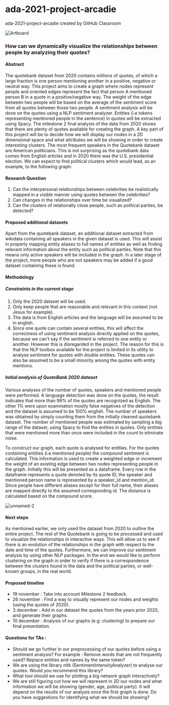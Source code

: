 # ada-2021-project-arcadie
ada-2021-project-arcadie created by GitHub Classroom

![Artboard](https://user-images.githubusercontent.com/73229139/145716526-abf4dca2-94cc-41f1-8f5d-ca55cc8bb663.png)

### How can we dynamically visualize the relationships between people by analyzing their quotes?

#### Abstract
The quotebank dataset from 2020 contains millions of quotes, of which a large fraction is one person mentioning another in a positive, negative or neutral way. This project aims to create a graph where nodes represent people and oriented edges represent the fact that person A mentioned person B in a quote in a positive/negative way. The weight of the edge between two people will be based on the average of the sentiment score from all quotes between those two people. A sentiment analysis will be done on the quotes using a NLP sentiment analyzer. Entities (i.e tokens representing mentioned people in the sentence) in quotes will be extracted using Spacy. The milestone 2 final analysis of the data from 2020 shows that there are plenty of quotes available for creating the graph. A key part of this project will be to decide how we will display our nodes in a 2D dimensional space and what attributes we will be showing in order to create interesting clusters. The most frequent speakers in the Quotebank dataset are American politicians. This is not surprising as the quotebank data comes from English articles and in 2020 there was the U.S. presidential election. We can expect to find political clusters which would lead, as an example, to the following graph:





#### Research Question
1. Can the interpersonal relationships between celebrities be realistically mapped in a visible manner using quotes between the celebrities?
2. Can changes in the relationships over time be visualized?
3. Can the clusters of relationally close people, such as political parties, be detected?


#### Proposed additional datasets
Apart from the quotebank dataset, an additional dataset extracted from wikidata containing all speakers in the given dataset is used. This will assist in properly mapping entity aliases to full names of entities as well as finding relevant information about the entity such as political parties. Note that this means only active speakers will be included in the graph. In a later stage of the project, more people who are not speakers may be added if a good dataset containing these is found.

#### Methodology

##### Constraints in the current stage
1. Only the 2020 dataset will be used.
2. Only keep people that are reasonable and relevant in this context (not Jesus for example). 
3. The data is from English articles and the language will be assumed to be in english.
4. Since one quote can contain several entities, this will affect the correctness of using sentiment analysis directly applied on the quotes, because we can't say if the sentiment is referred to one entity or another. However this is disregarded in the project. The reason for this is that the NLP toolbox available for the project is limited in its utility to analyse sentiment for quotes with double entities. These quotes can also be assumed to be a small minority among the quotes with entity mentions.


##### Initial analysis of QuoteBank 2020 dataset
Various analyses of the number of quotes, speakers and mentioned people were performed. A language detection was done on the quotes, the result indicates that more than 99% of the quotes are recognized as English. The other 1% were upon examination mostly false negatives of the detection and the dataset is assumed to be 100% english. The number of speakers was obtained by simply counting them from the initially cleaned quotebank dataset. The number of mentioned people was estimated by sampling a big range of the dataset, using Spacy to find the entities in quotes. Only entities that were mentioned more than once were included in the count to eliminate noise. 
 
To construct our graph, each quote is analysed for entities. For the quotes containing entities (i.e mentioned people) the compound sentiment is calculated. This information is used to create a weighted edge or increment the weight of an existing edge between two nodes representing people in the graph. Initially this will be presented as a dataframe. Every row in the dataframe represents a quote denoted by its quote ID, the speaker and mentioned person name is represented by a speaker_id and mention_id. Since people have different aliases except for their full name, their aliases are mapped directly to the assumed corresponding id. The distance is calculated based on the compound score. 

![unnamed-2](https://user-images.githubusercontent.com/73229139/141379068-e186e834-dcf6-4951-bced-984d2a7f1bb8.png)

#### Next steps
As mentioned earlier, we only used the dataset from 2020 to outline the entire project. The rest of the Quotebank is going to be processed and used to visualize the relationships in interactive ways. This will allow us to see if there is an evolution of the relationships in the graph with respect to the date and time of the quotes. Furthermore, we can improve our sentiment analysis by using other NLP packages. In the end we would like to perform clustering on the graph in order to verify if there is a correspondence between the clusters found in the data and the political parties, or well-known groups, in the real world.


#### Proposed timeline
- 19 november : Take into account Milestone 2 feedback.
- 26 november : Find a way to visually represent our nodes and weights (using the quotes of 2020).
- 3 december : Add in our dataset the quotes from the years prior 2020, and generate their graphs. 
- 10 december : Analysis of our graphs (e.g: clustering) to prepare our final presentation.

#### Questions for TAs : 
- Should we go further in our preprocessing of our quotes before using a sentiment analysis? For example : Remove words that are not frequently used? Replace entities and names by the same token?
- We are using the library nltk (SentimentIntensityAnalyzer) to analyse our quotes. Would you recommend this library?
- What tool should we use for plotting a big network graph interactively?
- We are still figuring out how we will represent in 2D our nodes and what information we will be showing (gender, age, political party). It will depend on the results of our analysis once the first graph is done. Do you have suggestions for identifying what we should be showing?

